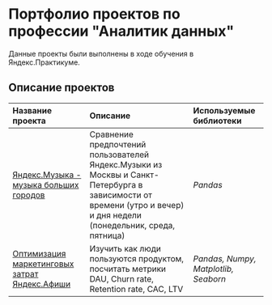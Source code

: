 # Портфолио проектов по профессии "Аналитик данных"

Данные проекты были выполнены в ходе обучения в Яндекс.Практикуме.

## Описание проектов

| Название проекта | Описание | Используемые библиотеки | 
| :---------------------- | :---------------------- | :---------------------- |
| [Яндекс.Музыка - музыка больших городов](yandex_music_cities) | Сравнение предпочтений пользователей Яндекс.Музыки из Москвы и Санкт-Петербурга в зависимости от времени (утро и вечер) и дня недели (понедельник, среда, пятница)| *Pandas* |
| [Оптимизация маркетинговых затрат Яндекс.Афиши](yandex_afisha) | Изучить как люди пользуются продуктом, посчитать метрики DAU, Churn rate, Retention rate, CAC, LTV| *Pandas, Numpy, Matplotlib, Seaborn* |

